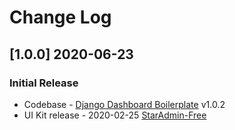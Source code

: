 # Change Log

## [1.0.0] 2020-06-23
### Initial Release

- Codebase - [Django Dashboard Boilerplate](https://github.com/app-generator/boilerplate-code-django-dashboard) v1.0.2
- UI Kit release - 2020-02-25 [StarAdmin-Free](https://github.com/BootstrapDash/StarAdmin-Free-Bootstrap-Admin-Template)

